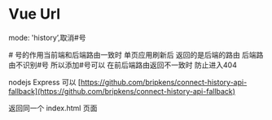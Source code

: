 # Vue Url



mode: 'history’,取消#号

\# 号的作用当前端和后端路由一致时  单页应用刷新后  返回的是后端的路由  后端路由不识别#号  所以添加#号可以  在前后端路由返回不一致时  防止进入404

nodejs Express 可以 [https://github.com/bripkens/connect-history-api-fallback](https://github.com/bripkens/connect-history-api-fallback)

返回同一个 index.html 页面
